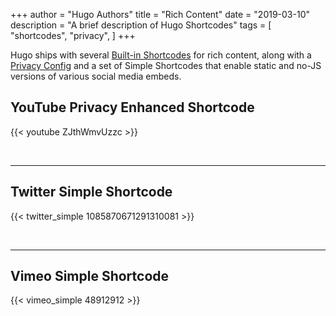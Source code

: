 +++
author = "Hugo Authors"
title = "Rich Content"
date = "2019-03-10"
description = "A brief description of Hugo Shortcodes"
tags = [
    "shortcodes",
    "privacy",
]
+++

Hugo ships with several
[Built-in Shortcodes](https://gohugo.io/content-management/shortcodes/#use-hugos-built-in-shortcodes)
for rich content, along with a
[Privacy Config](https://gohugo.io/about/hugo-and-gdpr/) and a set of Simple
Shortcodes that enable static and no-JS versions of various social media embeds.

## <!--more-->

## YouTube Privacy Enhanced Shortcode

{{< youtube ZJthWmvUzzc >}}

<br>

---

## Twitter Simple Shortcode

{{< twitter_simple 1085870671291310081 >}}

<br>

---

## Vimeo Simple Shortcode

{{< vimeo_simple 48912912 >}}
